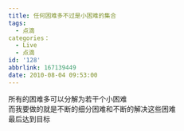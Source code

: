 ```yaml
---
title: 任何困难多不过是小困难的集合
tags:
  - 点滴
categories：
  - Live
  - 点滴
id: '128'
abbrlink: 167139449
date: 2010-08-04 09:53:00
---
```


所有的困难多可以分解为若干个小困难  
而我要做的就是不断的细分困难和不断的解决这些困难  
最后达到目标